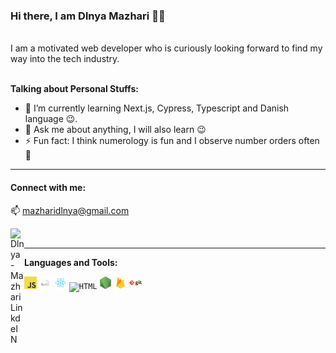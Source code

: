 ### Hi there, I am Dlnya Mazhari  🙋🏽 
<br />
I am a motivated web developer who is curiously looking forward to find my way into the tech industry.
<br />
<br />

**Talking about Personal Stuffs:**
- 🌱 I’m currently learning Next.js, Cypress, Typescript and Danish language 😉. 
- 💬 Ask me about anything, I will also learn  😉 
- ⚡ Fun fact: I think numerology is fun and I observe number orders often 🤭 
---

#### Connect with me:

📫  mazharidlnya@gmail.com
<br />

<a href="https://www.linkedin.com/in/dlnya-mazhari-ba091620b/">
  <img align="left" alt="Dlnya-Mazhari LinkdeIN" width="22px" src="https://raw.githubusercontent.com/peterthehan/peterthehan/master/assets/linkedin.svg" />
</a>
<br />
 
 ---
 
 **Languages and Tools:**  
 
<code><img alt="javascript" height="20" src="https://raw.githubusercontent.com/github/explore/80688e429a7d4ef2fca1e82350fe8e3517d3494d/topics/javascript/javascript.png"></code>
<code><img  alt="MySQL" height="20" src="https://raw.githubusercontent.com/github/explore/80688e429a7d4ef2fca1e82350fe8e3517d3494d/topics/mysql/mysql.png" /></code>
<code><img alt="react" height="20" src="https://raw.githubusercontent.com/github/explore/80688e429a7d4ef2fca1e82350fe8e3517d3494d/topics/react/react.png"></code>
<code><img alt="HTML" height="20" src="https://upload.wikimedia.org/wikipedia/commons/thumb/1/10/CSS3_and_HTML5_logos_and_wordmarks.svg/791px-CSS3_and_HTML5_logos_and_wordmarks.svg.png"></code>
<code><img alt="nodejs" height="20" src="https://raw.githubusercontent.com/github/explore/80688e429a7d4ef2fca1e82350fe8e3517d3494d/topics/nodejs/nodejs.png"></code>
<code><img alt="firebase" height="20" src="https://raw.githubusercontent.com/github/explore/80688e429a7d4ef2fca1e82350fe8e3517d3494d/topics/firebase/firebase.png"></code>
<code><img alt="git" height="20" src="https://raw.githubusercontent.com/github/explore/80688e429a7d4ef2fca1e82350fe8e3517d3494d/topics/git/git.png"></code>
 
 
